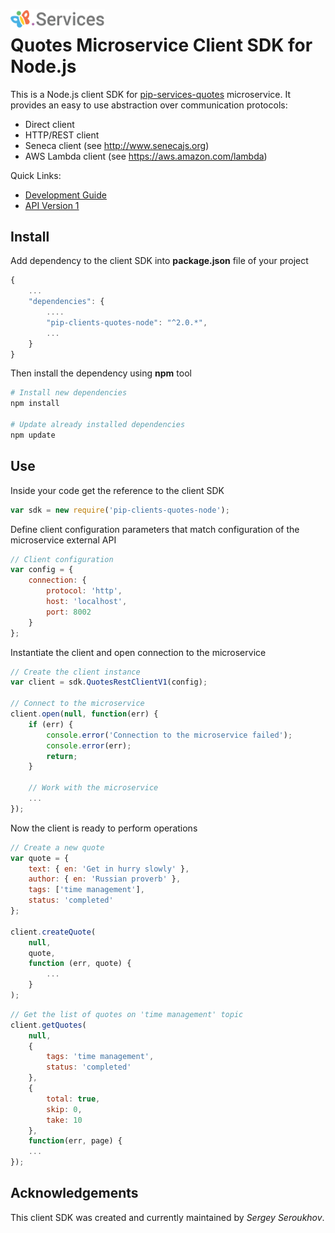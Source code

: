 # <img src="https://github.com/pip-services/pip-services/raw/master/design/Logo.png" alt="Pip.Services Logo" style="max-width:30%"> <br/> Quotes Microservice Client SDK for Node.js

This is a Node.js client SDK for [pip-services-quotes](https://github.com/pip-services/pip-services-quotes) microservice.
It provides an easy to use abstraction over communication protocols:

* Direct client
* HTTP/REST client
* Seneca client (see http://www.senecajs.org)
* AWS Lambda client (see https://aws.amazon.com/lambda)

<a name="links"></a> Quick Links:

* [Development Guide](doc/Development.md)
* [API Version 1](doc/NodeClientApiV1.md)

## Install

Add dependency to the client SDK into **package.json** file of your project
```javascript
{
    ...
    "dependencies": {
        ....
        "pip-clients-quotes-node": "^2.0.*",
        ...
    }
}
```

Then install the dependency using **npm** tool
```bash
# Install new dependencies
npm install

# Update already installed dependencies
npm update
```

## Use

Inside your code get the reference to the client SDK
```javascript
var sdk = new require('pip-clients-quotes-node');
```

Define client configuration parameters that match configuration of the microservice external API
```javascript
// Client configuration
var config = {
    connection: {
        protocol: 'http',
        host: 'localhost', 
        port: 8002
    }
};
```

Instantiate the client and open connection to the microservice
```javascript
// Create the client instance
var client = sdk.QuotesRestClientV1(config);

// Connect to the microservice
client.open(null, function(err) {
    if (err) {
        console.error('Connection to the microservice failed');
        console.error(err);
        return;
    }
    
    // Work with the microservice
    ...
});
```

Now the client is ready to perform operations
```javascript
// Create a new quote
var quote = {
    text: { en: 'Get in hurry slowly' },
    author: { en: 'Russian proverb' },
    tags: ['time management'],
    status: 'completed'
};

client.createQuote(
    null,
    quote,
    function (err, quote) {
        ...
    }
);
```

```javascript
// Get the list of quotes on 'time management' topic
client.getQuotes(
    null,
    {
        tags: 'time management',
        status: 'completed'
    },
    {
        total: true,
        skip: 0,
        take: 10
    },
    function(err, page) {
    ...    
});
```    

## Acknowledgements

This client SDK was created and currently maintained by *Sergey Seroukhov*.

